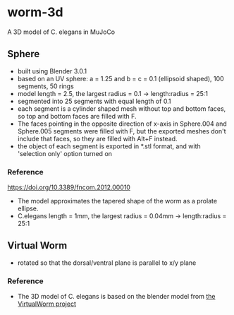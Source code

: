 # worm-3d
A 3D model of C. elegans in MuJoCo

## Sphere
* built using Blender 3.0.1
* based on an UV sphere: a = 1.25 and b = c = 0.1 (ellipsoid shaped), 100 segments, 50 rings
* model length = 2.5, the largest radius = 0.1 -> length:radius = 25:1
* segmented into 25 segments with equal length of 0.1
* each segment is a cylinder shaped mesh without top and bottom faces, so top and bottom faces are filled with F.
* The faces pointing in the opposite direction of x-axis in Sphere.004 and Sphere.005 segments were filled with F, 
but the exported meshes don't include that faces, so they are filled with Alt+F instead.
* the object of each segment is exported in *.stl format, and with 'selection only' option turned on

### Reference
https://doi.org/10.3389/fncom.2012.00010
* The model approximates the tapered shape of the worm as a prolate ellipse.
* C.elegans length = 1mm, the largest radius = 0.04mm -> length:radius = 25:1

## Virtual Worm
* rotated so that the dorsal/ventral plane is parallel to x/y plane

### Reference
* The 3D model of C. elegans is based on the blender model from [the VirtualWorm project](http://caltech.wormbase.org/virtualworm/)
